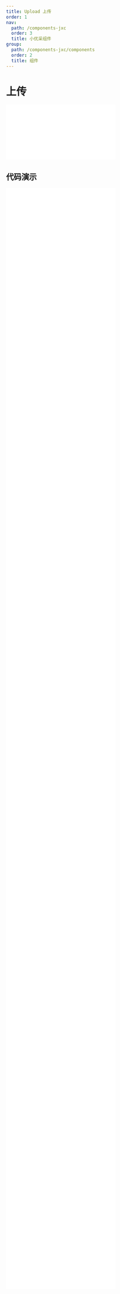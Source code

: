 ```yaml
---
title: Upload 上传
order: 1
nav:
  path: /components-jxc
  order: 3
  title: 小优采组件
group:
  path: /components-jxc/components
  order: 2
  title: 组件
---
```


# 上传

<div>
<embed src="@docs-common/upload/index.md"></embed>
</div>
        
## 代码演示

<Row gutter=8>

  <Col span=12>
    
  <div class="code-box"><embed src="@abiz-rc-jxc/upload/demo/basic-upload-jxc.md"></embed></div>
          
  <div class="code-box"><embed src="@abiz-rc-jxc/upload/demo/defaultFileList-upload-jxc.md"></embed></div>
          
  <div class="code-box"><embed src="@abiz-rc-jxc/upload/demo/fileList-upload-jxc.md"></embed></div>
          
  <div class="code-box"><embed src="@abiz-rc-jxc/upload/demo/directory-upload-jxc.md"></embed></div>
          
  <div class="code-box"><embed src="@abiz-rc-jxc/upload/demo/upload-png-only-upload-jxc.md"></embed></div>
          
  <div class="code-box"><embed src="@abiz-rc-jxc/upload/demo/preview-file-upload-jxc.md"></embed></div>
          
  <div class="code-box"><embed src="@abiz-rc-jxc/upload/demo/transform-file-upload-jxc.md"></embed></div>
          
  <div class="code-box"><embed src="@abiz-rc-jxc/upload/demo/upload-custom-action-icon-upload-jxc.md"></embed></div>
          
  <div class="code-box"><embed src="@abiz-rc-jxc/upload/demo/drag-sorting-upload-jxc.md"></embed></div>
          
  <div class="code-box"><embed src="@abiz-rc-jxc/upload/demo/customize-progress-bar-upload-jxc.md"></embed></div>
          
  </Col>
          
  <Col span=12>
    
  <div class="code-box"><embed src="@abiz-rc-jxc/upload/demo/avatar-upload-jxc.md"></embed></div>
          
  <div class="code-box"><embed src="@abiz-rc-jxc/upload/demo/picture-card-upload-jxc.md"></embed></div>
          
  <div class="code-box"><embed src="@abiz-rc-jxc/upload/demo/drag-upload-jxc.md"></embed></div>
          
  <div class="code-box"><embed src="@abiz-rc-jxc/upload/demo/upload-manually-upload-jxc.md"></embed></div>
          
  <div class="code-box"><embed src="@abiz-rc-jxc/upload/demo/picture-style-upload-jxc.md"></embed></div>
          
  <div class="code-box"><embed src="@abiz-rc-jxc/upload/demo/max-count-upload-jxc.md"></embed></div>
          
  <div class="code-box"><embed src="@abiz-rc-jxc/upload/demo/upload-with-aliyun-oss-upload-jxc.md"></embed></div>
          
  <div class="code-box"><embed src="@abiz-rc-jxc/upload/demo/file-type-upload-jxc.md"></embed></div>
          
  <div class="code-box"><embed src="@abiz-rc-jxc/upload/demo/crop-image-upload-jxc.md"></embed></div>
          
  </Col>
          
</Row>
        
<div><embed src="@docs-common/upload/index-api.md"></embed><div>
